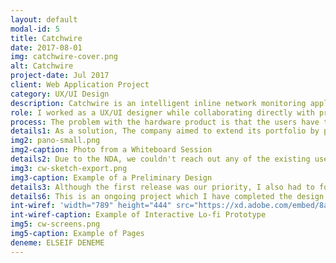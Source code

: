 ```yaml
---
layout: default
modal-id: 5
title: Catchwire
date: 2017-08-01
img: catchwire-cover.png
alt: Catchwire
project-date: Jul 2017
client: Web Application Project
category: UX/UI Design
description: Catchwire is an intelligent inline network monitoring appliance to detect threats to high value and remote areas of the network. It monitors, collects, processes, filters and redirects data traffic to leading collector. Scaling from single endpoint to entire networks, it provides its users with various possibilities as a powerful hardware product. The product has been on the market for a couple of years and been managed manually. 
role: I worked as a UX/UI designer while collaborating directly with product manager and development team. I was responsible for assisting the generation of project requirements, designing the information architecture, producing user flows and wireframes as well as user interfaces. 
process: The problem with the hardware product is that the users have to configure the devices within the system by command line. There was no prior user interface. This requires not only a high level of expertise but also an extra effort to customize and automatize individual processes. 
details1: As a solution, The company aimed to extend its portfolio by providing a web-based administration panel that would enable the users to configure the device and to ease the utilization process.  
img2: pano-small.png
img2-caption: Photo from a Whiteboard Session
details2: Due to the NDA, we couldn't reach out any of the existing users to conduct user interviews until we release the first iteration. To learn more about the possible use cases of the device and the competitors' products, we researched on network monitoring processes online, analyzed competitors' products, features and user interfaces. With the information gathered, we discussed the possible use cases to identify what tasks to be accomplished by the users and generated the list of potential features. After several brainstorming sessions with the team, we prioritized the features for the first release. 
img3: cw-sketch-export.png
img3-caption: Example of a Preliminary Design
details3: Although the first release was our priority, I also had to foresee the upcoming features and usage of the product so that we can further plan the implementation process. I worked closely with the development team during sketching the design alternatives to accelerate our design process. Among several alternatives, we synthesized the optimal solution and development team started to work on the back end components while I was fine tuning the interaction design. I have submitted several interactive lo-fi prototypes before starting to work on visual design. 
details6: This is an ongoing project which I have completed the design requirements for the first release. I have to wait until the first release to start interviewing the users due to the business strategy of the client and then we will work on enhancing the product. 
int-wiref: 'width="789" height="444" src="https://xd.adobe.com/embed/8afa15ef-81ff-4b8a-8a4c-ec4826c9542c" frameborder="0" allowfullscreen'
int-wiref-caption: Example of Interactive Lo-fi Prototype
img5: cw-screens.png
img5-caption: Example of Pages
deneme: ELSEIF DENEME
---
```



